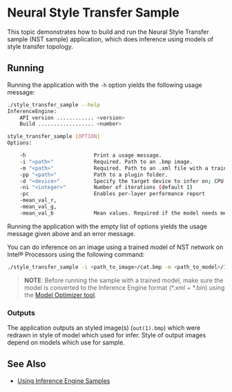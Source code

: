 # Neural Style Transfer Sample

This topic demonstrates how to build and run the Neural Style Transfer sample (NST sample) application, which does
inference using models of style transfer topology.

## Running

Running the application with the <code>-h</code> option yields the following usage message:
```sh
./style_transfer_sample --help
InferenceEngine:
    API version ............ <version>
    Build .................. <number>

style_transfer_sample [OPTION]
Options:

    -h                      Print a usage message.
    -i "<path>"             Required. Path to an .bmp image.
    -m "<path>"             Required. Path to an .xml file with a trained model.
    -pp "<path>"            Path to a plugin folder.
    -d "<device>"           Specify the target device to infer on; CPU, GPU, FPGA or MYRIAD is acceptable. Sample will look for a suitable plugin for device specified
    -ni "<integer>"         Number of iterations (default 1)
    -pc                     Enables per-layer performance report
    -mean_val_r,
    -mean_val_g,
    -mean_val_b             Mean values. Required if the model needs mean values for preprocessing and postprocessing

```

Running the application with the empty list of options yields the usage message given above and an error message.

You can do inference on an image using a trained model of NST network on Intel&reg; Processors using the following command:
```sh
./style_transfer_sample -i <path_to_image>/cat.bmp -m <path_to_model>/1_decoder_FP32.xml
```

> **NOTE**: Before running the sample with a trained model, make sure the model is converted to the Inference Engine format (\*.xml + \*.bin) using the [Model Optimizer tool](./docs/MO_DG/Deep_Learning_Model_Optimizer_DevGuide.md).

### Outputs

The application outputs an styled image(s) (<code>out(1).bmp</code>) which were redrawn in style of model which used for infer.
Style of output images depend on models which use for sample.

## See Also 
* [Using Inference Engine Samples](./docs/IE_DG/Samples_Overview.md)

